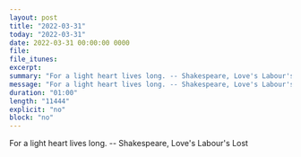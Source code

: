 ```yaml
---
layout: post
title: "2022-03-31"
today: "2022-03-31"
date: 2022-03-31 00:00:00 0000
file:
file_itunes:
excerpt:
summary: "For a light heart lives long. -- Shakespeare, Love's Labour's Lost "
message: "For a light heart lives long. -- Shakespeare, Love's Labour's Lost "
duration: "01:00"
length: "11444"
explicit: "no"
block: "no"
---
```

For a light heart lives long. -- Shakespeare, Love's Labour's Lost 

